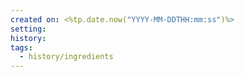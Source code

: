 ```yaml
---
created on: <%tp.date.now("YYYY-MM-DDTHH:mm:ss")%>
setting: 
history: 
tags:
  - history/ingredients
---
```

